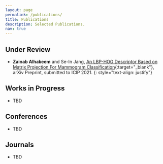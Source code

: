 ```yaml
---
layout: page
permalink: /publications/
title: Publications
description: Selected Publications.
nav: true
---
```


## Under Review


- **Zainab Alhakeem** and Se-In Jang, [An LBP-HOG Descriptor Based on Matrix Projection For Mammogram Classification](https://arxiv.org/abs/1904.00187){:target="_blank"}, arXiv Preprint, submitted to ICIP 2021.
{: style="text-align: justify"}


## Works in Progress

- TBD


## Conferences
- TBD


## Journals
-  TBD

